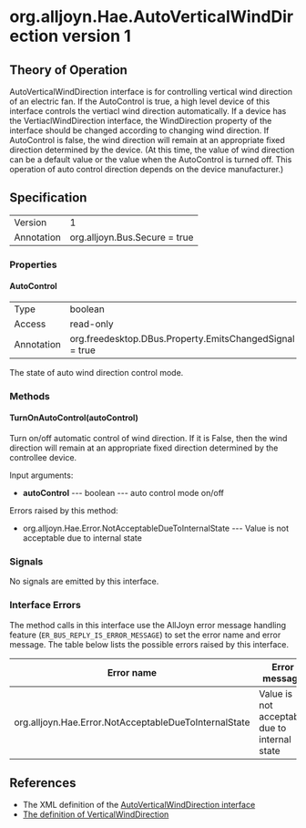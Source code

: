 # org.alljoyn.Hae.AutoVerticalWindDirection version 1

## Theory of Operation

AutoVerticalWindDirection interface is for controlling vertical wind direction
of an electric fan. If the AutoControl is true, a high level device of this
interface controls the vertiacl wind direction automatically. If a device has
the VertiaclWindDirection interface, the WindDirection property of the interface
should be changed according to changing wind direction. If AutoControl is false,
the wind direction will remain at an appropriate fixed direction determined by
the device. (At this time, the value of wind direction can be a default value or
the value when the AutoControl is turned off. This operation of auto control
direction depends on the device manufacturer.)

## Specification

|                       |                                                                       |
|-----------------------|-----------------------------------------------------------------------|
| Version               | 1                                                                     |
| Annotation            | org.alljoyn.Bus.Secure = true                                         |

### Properties

#### AutoControl

|                       |                                                                       |
|-----------------------|-----------------------------------------------------------------------|
| Type                  | boolean                                                               |
| Access                | read-only                                                             |
| Annotation            | org.freedesktop.DBus.Property.EmitsChangedSignal = true               |

The state of auto wind direction control mode.

### Methods

#### TurnOnAutoControl(autoControl)

Turn on/off automatic control of wind direction. If it is False, then the wind
direction will remain at an appropriate fixed direction determined by the
controllee device.

Input arguments:

  * **autoControl** --- boolean --- auto control mode on/off

Errors raised by this method:

  * org.alljoyn.Hae.Error.NotAcceptableDueToInternalState --- Value is not
  acceptable due to internal state

### Signals

No signals are emitted by this interface.

### Interface Errors

The method calls in this interface use the AllJoyn error message handling feature
(`ER_BUS_REPLY_IS_ERROR_MESSAGE`) to set the error name and error message. The table
below lists the possible errors raised by this interface.

| Error name                                                                 | Error message                                 |
|----------------------------------------------------------|-----------------------------------------------|
| org.alljoyn.Hae.Error.NotAcceptableDueToInternalState    | Value is not acceptable due to internal state |

## References

  * The XML definition of the [AutoVerticalWindDirection interface](AutoVerticalWindDirection-v1.xml)
  * [The definition of VerticalWindDirection](VerticalWindDirection-v1)



